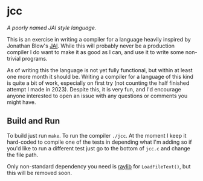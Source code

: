 # jcc

_A poorly named JAI style language._

This is an exercise in writing a compiler for a language heavily inspired by Jonathan Blow's
[JAI](https://www.youtube.com/watch?v=uZgbKrDEzAs). While this will probably never be a production compiler
I do want to make it as good as I can, and use it to write some non-trivial programs.

As of writing this the language is not yet fully functional, but within at least one more month it should be.
Writing a compiler for a language of this kind is quite a bit of work, especially on first try
(not counting the half finished attempt I made in 2023). Despite this, it is very fun, and I'd encourage
anyone interested to open an issue with any questions or comments you might have.

## Build and Run

To build just run `make`. To run the compiler `./jcc`. At the moment I keep it hard-coded to compile one
of the tests in depending what I'm adding so if you'd like to run a different test just go to the bottom of
`jcc.c` and change the file path.

Only non-standard dependency you need is [raylib](https://github.com/raysan5/raylib) for `LoadFileText()`, but this will be removed soon.
